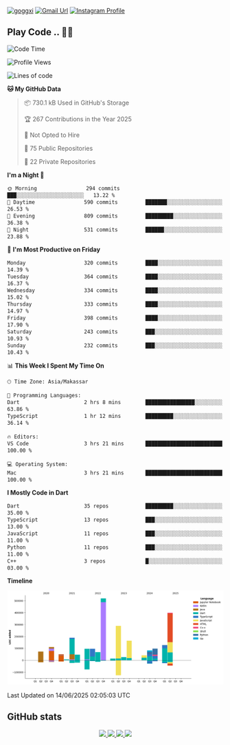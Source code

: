 [![goggxi](https://img.shields.io/badge/Portofolio-Goggxi-orange)](https://goggxi.github.io)
[![Gmail Url](https://img.shields.io/twitter/url?label=Goggxi@gmail.com&logo=gmail&style=social&url=http%3A%2F%2Fmailto%3Acontact.Goggxi@gmail.com)](mailto:Goggxi@gmail.com) [![Instagram Profile](https://img.shields.io/twitter/url?label=moh_rifkan&logo=instagram&style=social&url=https://www.instagram.com/moh_rifkan/)](https://www.instagram.com/moh_rifkan/)

## Play Code .. 💬🚀

<!-- [![Moh Rifkan GitHub stats](https://github-readme-stats.vercel.app/api?username=goggxi&count_private=true&show_icons=true&theme=dracula&custom_title=Goggxi%20Statistic%20🚀)](https://github.com/goggxi/goggxi)

[![Top Langs](https://github-readme-stats.vercel.app/api/top-langs/?username=goggxi&langs_count=8&layout=compact&show_icons=true&theme=dracula)](https://github.com/goggxi/goggxi) -->

<!--START_SECTION:waka-->
![Code Time](http://img.shields.io/badge/Code%20Time-4%2C369%20hrs%2016%20mins-blue)

![Profile Views](http://img.shields.io/badge/Profile%20Views-1-blue)

![Lines of code](https://img.shields.io/badge/From%20Hello%20World%20I%27ve%20Written-2.5%20million%20lines%20of%20code-blue)

**🐱 My GitHub Data** 

> 📦 730.1 kB Used in GitHub's Storage 
 > 
> 🏆 267 Contributions in the Year 2025
 > 
> 🚫 Not Opted to Hire
 > 
> 📜 75 Public Repositories 
 > 
> 🔑 22 Private Repositories 
 > 
**I'm a Night 🦉** 

```text
🌞 Morning                294 commits         ███░░░░░░░░░░░░░░░░░░░░░░   13.22 % 
🌆 Daytime                590 commits         ███████░░░░░░░░░░░░░░░░░░   26.53 % 
🌃 Evening                809 commits         █████████░░░░░░░░░░░░░░░░   36.38 % 
🌙 Night                  531 commits         ██████░░░░░░░░░░░░░░░░░░░   23.88 % 
```
📅 **I'm Most Productive on Friday** 

```text
Monday                   320 commits         ████░░░░░░░░░░░░░░░░░░░░░   14.39 % 
Tuesday                  364 commits         ████░░░░░░░░░░░░░░░░░░░░░   16.37 % 
Wednesday                334 commits         ████░░░░░░░░░░░░░░░░░░░░░   15.02 % 
Thursday                 333 commits         ████░░░░░░░░░░░░░░░░░░░░░   14.97 % 
Friday                   398 commits         ████░░░░░░░░░░░░░░░░░░░░░   17.90 % 
Saturday                 243 commits         ███░░░░░░░░░░░░░░░░░░░░░░   10.93 % 
Sunday                   232 commits         ███░░░░░░░░░░░░░░░░░░░░░░   10.43 % 
```


📊 **This Week I Spent My Time On** 

```text
🕑︎ Time Zone: Asia/Makassar

💬 Programming Languages: 
Dart                     2 hrs 8 mins        ████████████████░░░░░░░░░   63.86 % 
TypeScript               1 hr 12 mins        █████████░░░░░░░░░░░░░░░░   36.14 % 

🔥 Editors: 
VS Code                  3 hrs 21 mins       █████████████████████████   100.00 % 

💻 Operating System: 
Mac                      3 hrs 21 mins       █████████████████████████   100.00 % 
```

**I Mostly Code in Dart** 

```text
Dart                     35 repos            █████████░░░░░░░░░░░░░░░░   35.00 % 
TypeScript               13 repos            ███░░░░░░░░░░░░░░░░░░░░░░   13.00 % 
JavaScript               11 repos            ███░░░░░░░░░░░░░░░░░░░░░░   11.00 % 
Python                   11 repos            ███░░░░░░░░░░░░░░░░░░░░░░   11.00 % 
C++                      3 repos             █░░░░░░░░░░░░░░░░░░░░░░░░   03.00 % 
```



**Timeline**

![Lines of Code chart](https://raw.githubusercontent.com/Goggxi/Goggxi/main/assets/bar_graph.png)


 Last Updated on 14/06/2025 02:05:03 UTC
<!--END_SECTION:waka-->

## GitHub stats

<p align="center">
  <a href="https://github.com/goggxi">
    <img src="http://github-profile-summary-cards.vercel.app/api/cards/profile-details?username=goggxi&theme=transparent" />
  </a>
  <a href="https://github.com/goggxi">
    <img src="https://github-readme-streak-stats.herokuapp.com/?user=goggxi&hide_border=true&card_width=338&theme=transparent" />
  </a>
  <a href="https://github.com/goggxi">
    <img src="http://github-profile-summary-cards.vercel.app/api/cards/stats?username=goggxi&theme=transparent" />
  </a>
  <a href="https://github.com/goggxi">
    <img src="https://github-readme-stats.vercel.app/api/top-langs/?username=goggxi&langs_count=10&exclude_repo=&hide=c,makefile,html,css,sass,nix,nunjucks,tsql,dockerfile,shell&card_width=699&hide_border=true&theme=transparent" />
  </a>
  <!-- <br/>
  <a href="https://github.com/goggxi">
    <img src="https://komarev.com/ghpvc/?username=goggxi&color=blue&style=flat" />
  </a> -->
</p>
